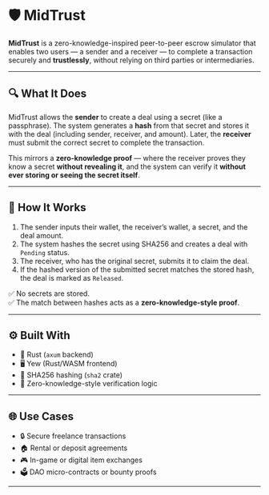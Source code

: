 # 🛡️ MidTrust

**MidTrust** is a zero-knowledge-inspired peer-to-peer escrow simulator that enables two users — a sender and a receiver — to complete a transaction securely and **trustlessly**, without relying on third parties or intermediaries.

---

## 🔍 What It Does

MidTrust allows the **sender** to create a deal using a secret (like a passphrase). The system generates a **hash** from that secret and stores it with the deal (including sender, receiver, and amount). Later, the **receiver** must submit the correct secret to complete the transaction.

This mirrors a **zero-knowledge proof** — where the receiver proves they know a secret **without revealing it**, and the system can verify it **without ever storing or seeing the secret itself**.

---

## 🔁 How It Works

1. The sender inputs their wallet, the receiver’s wallet, a secret, and the deal amount.
2. The system hashes the secret using SHA256 and creates a deal with `Pending` status.
3. The receiver, who has the original secret, submits it to claim the deal.
4. If the hashed version of the submitted secret matches the stored hash, the deal is marked as `Released`.

✅ No secrets are stored.  
✅ The match between hashes acts as a **zero-knowledge-style proof**.

---

## ⚙️ Built With

- 🦀 Rust (`axum` backend)
- 🖥️ Yew (Rust/WASM frontend)
- 🔐 SHA256 hashing (`sha2` crate)
- 🧠 Zero-knowledge-style verification logic

---

## 🌐 Use Cases

- 🔒 Secure freelance transactions
- 🏠 Rental or deposit agreements
- 🎮 In-game or digital item exchanges
- 🗳️ DAO micro-contracts or bounty proofs

---
